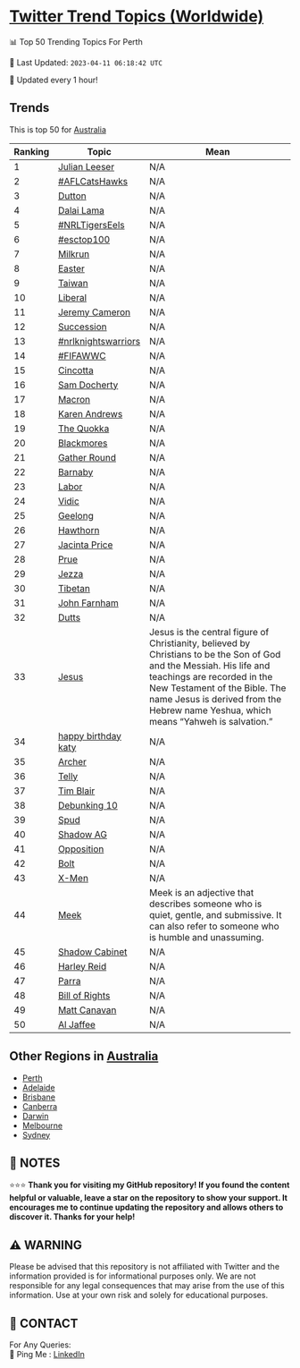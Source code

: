 [Twitter Trend Topics (Worldwide)](https://github.com/ErcinDedeoglu/Twitter-Trend-Topics)
==========


📊 Top 50 Trending Topics For Perth

📆 Last Updated: `2023-04-11 06:18:42 UTC`

🔧 Updated every 1 hour!


## Trends

This is top 50 for [Australia](</Australia>)

| Ranking | Topic | Mean |
| ------- | ------------ | ------------ |
| 1 | [Julian Leeser](http://twitter.com/search?q=Julian+Leeser) | N/A |
| 2 | [#AFLCatsHawks](http://twitter.com/search?q=%23AFLCatsHawks) | N/A |
| 3 | [Dutton](http://twitter.com/search?q=Dutton) | N/A |
| 4 | [Dalai Lama](http://twitter.com/search?q=Dalai+Lama) | N/A |
| 5 | [#NRLTigersEels](http://twitter.com/search?q=%23NRLTigersEels) | N/A |
| 6 | [#esctop100](http://twitter.com/search?q=%23esctop100) | N/A |
| 7 | [Milkrun](http://twitter.com/search?q=Milkrun) | N/A |
| 8 | [Easter](http://twitter.com/search?q=Easter) | N/A |
| 9 | [Taiwan](http://twitter.com/search?q=Taiwan) | N/A |
| 10 | [Liberal](http://twitter.com/search?q=Liberal) | N/A |
| 11 | [Jeremy Cameron](http://twitter.com/search?q=Jeremy+Cameron) | N/A |
| 12 | [Succession](http://twitter.com/search?q=Succession) | N/A |
| 13 | [#nrlknightswarriors](http://twitter.com/search?q=%23nrlknightswarriors) | N/A |
| 14 | [#FIFAWWC](http://twitter.com/search?q=%23FIFAWWC) | N/A |
| 15 | [Cincotta](http://twitter.com/search?q=Cincotta) | N/A |
| 16 | [Sam Docherty](http://twitter.com/search?q=Sam+Docherty) | N/A |
| 17 | [Macron](http://twitter.com/search?q=Macron) | N/A |
| 18 | [Karen Andrews](http://twitter.com/search?q=Karen+Andrews) | N/A |
| 19 | [The Quokka](http://twitter.com/search?q=The+Quokka) | N/A |
| 20 | [Blackmores](http://twitter.com/search?q=Blackmores) | N/A |
| 21 | [Gather Round](http://twitter.com/search?q=Gather+Round) | N/A |
| 22 | [Barnaby](http://twitter.com/search?q=Barnaby) | N/A |
| 23 | [Labor](http://twitter.com/search?q=Labor) | N/A |
| 24 | [Vidic](http://twitter.com/search?q=Vidic) | N/A |
| 25 | [Geelong](http://twitter.com/search?q=Geelong) | N/A |
| 26 | [Hawthorn](http://twitter.com/search?q=Hawthorn) | N/A |
| 27 | [Jacinta Price](http://twitter.com/search?q=Jacinta+Price) | N/A |
| 28 | [Prue](http://twitter.com/search?q=Prue) | N/A |
| 29 | [Jezza](http://twitter.com/search?q=Jezza) | N/A |
| 30 | [Tibetan](http://twitter.com/search?q=Tibetan) | N/A |
| 31 | [John Farnham](http://twitter.com/search?q=John+Farnham) | N/A |
| 32 | [Dutts](http://twitter.com/search?q=Dutts) | N/A |
| 33 | [Jesus](http://twitter.com/search?q=Jesus) | Jesus is the central figure of Christianity, believed by Christians to be the Son of God and the Messiah. His life and teachings are recorded in the New Testament of the Bible. The name Jesus is derived from the Hebrew name Yeshua, which means “Yahweh is salvation.” |
| 34 | [happy birthday katy](http://twitter.com/search?q=happy+birthday+katy) | N/A |
| 35 | [Archer](http://twitter.com/search?q=Archer) | N/A |
| 36 | [Telly](http://twitter.com/search?q=Telly) | N/A |
| 37 | [Tim Blair](http://twitter.com/search?q=Tim+Blair) | N/A |
| 38 | [Debunking 10](http://twitter.com/search?q=Debunking+10) | N/A |
| 39 | [Spud](http://twitter.com/search?q=Spud) | N/A |
| 40 | [Shadow AG](http://twitter.com/search?q=Shadow+AG) | N/A |
| 41 | [Opposition](http://twitter.com/search?q=Opposition) | N/A |
| 42 | [Bolt](http://twitter.com/search?q=Bolt) | N/A |
| 43 | [X-Men](http://twitter.com/search?q=X-Men) | N/A |
| 44 | [Meek](http://twitter.com/search?q=Meek) | Meek is an adjective that describes someone who is quiet, gentle, and submissive. It can also refer to someone who is humble and unassuming. |
| 45 | [Shadow Cabinet](http://twitter.com/search?q=Shadow+Cabinet) | N/A |
| 46 | [Harley Reid](http://twitter.com/search?q=Harley+Reid) | N/A |
| 47 | [Parra](http://twitter.com/search?q=Parra) | N/A |
| 48 | [Bill of Rights](http://twitter.com/search?q=Bill+of+Rights) | N/A |
| 49 | [Matt Canavan](http://twitter.com/search?q=Matt+Canavan) | N/A |
| 50 | [Al Jaffee](http://twitter.com/search?q=Al+Jaffee) | N/A |



## Other Regions in [Australia](</Australia>)

* [Perth](</Australia/Perth.md>)
* [Adelaide](</Australia/Adelaide.md>)
* [Brisbane](</Australia/Brisbane.md>)
* [Canberra](</Australia/Canberra.md>)
* [Darwin](</Australia/Darwin.md>)
* [Melbourne](</Australia/Melbourne.md>)
* [Sydney](</Australia/Sydney.md>)



## 📝 NOTES

⭐⭐⭐ **Thank you for visiting my GitHub repository! If you found the content helpful or valuable, leave a star on the repository to show your support. It encourages me to continue updating the repository and allows others to discover it. Thanks for your help!**


## ⚠️ WARNING

Please be advised that this repository is not affiliated with Twitter and the information provided is for informational purposes only. We are not responsible for any legal consequences that may arise from the use of this information. Use at your own risk and solely for educational purposes.


## 📨 CONTACT

 For Any Queries:  
            🏓 Ping Me : [LinkedIn](https://www.linkedin.com/in/ercindedeoglu/)
